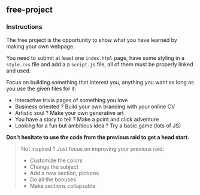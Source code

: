 ## free-project

### Instructions

The free project is the opportunity to show what you have learned by making your
own webpage.

You need to submit at least one `index.html` page, have some styling in a
`style.css` file and add a a `script.js` file, all of them must be properly
linked and used.

Focus on building something that interest you, anything you want as long as you
use the given files for it:

- Interactive trivia pages of something you love
- Business oriented ? Build your own branding with your online CV
- Artistic soul ? Make your own generative art
- You have a story to tell ? Make a point and click adventure
- Looking for a fun but ambitious idea ? Try a basic game (lots of JS)

**Don't hesitate to use the code from the previous raid to get a head start.**

> Not inspired ? Just focus on improving your previous raid:
>
> - Customize the colors
> - Change the subject
> - Add a new section, pictures
> - Do all the bonuses
> - Make sections collapsable
